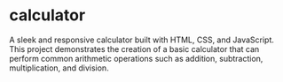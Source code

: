 # calculator
A sleek and responsive calculator built with HTML, CSS, and JavaScript. This project demonstrates the creation of a basic calculator that can perform common arithmetic operations such as addition, subtraction, multiplication, and division. 
